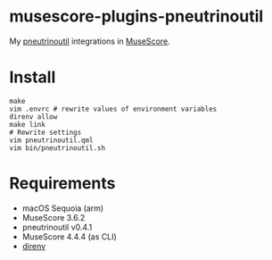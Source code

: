 # musescore-plugins-pneutrinoutil

My [pneutrinoutil](https://github.com/berquerant/pneutrinoutil) integrations in [MuseScore](https://musescore.org/en).

# Install

``` shell
make
vim .envrc # rewrite values of environment variables
direnv allow
make link
# Rewrite settings
vim pneutrinoutil.qml
vim bin/pneutrinoutil.sh
```

# Requirements

- macOS Sequoia (arm)
- MuseScore 3.6.2
- pneutrinoutil v0.4.1
- MuseScore 4.4.4 (as CLI)
- [direnv](https://github.com/direnv/direnv)
